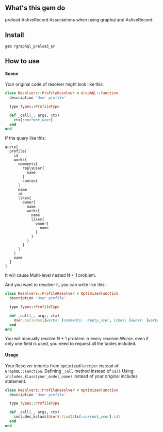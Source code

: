 ## What's this gem do

preload ActiveRecord Associations when using graphql and ActiveRecord

## Install

`gem rgraphql_preload_ar`


## How to use

#### Scene

Your original code of resolver might look like this: 

```ruby
class Resolvers::ProfileResolver < GraphQL::Function
  description 'User profile'

  type Types::ProfileType

  def _call(_, args, ctx)
    ctx[:current_user]
  end
end
```

If the query like this:
```
query{
  profile{
    id
    works{
      comments{
        replyUser{
          name
        }
        content
      }
      name
      id
      likes{
        owner{
          name
          works{
            name
            likes{
              owner{
                name
              }
            }
          }
        }
      }
    }
    name
  }
}
```

It will cause Multi-level nested N + 1 problem.

And you want to resolver it, you can write like this:

```ruby
class Resolvers::ProfileResolver < OptimizedFunction
  description 'User profile'

  type Types::ProfileType

  def _call(_, args, ctx)
    User.includes([works: [comments: :reply_user, likes: [owner: [works: [likes: :owner]]]]]).find(ctx[:current_user].id)
  end
end
```

You will manually resolve N + 1 problem in every resolver.Worse, even if only one field is used, you need to request all the tables included.

#### Usage

Your Resolver inherits from `OptimizedFunction` instead of `GraphQL::Function`.
Defining `_call` method instead of `call`
Using `includes_klass(your_model_name)` instead of your original includes statement.


```ruby
class Resolvers::ProfileResolver < OptimizedFunction
  description 'User profile'

  type Types::ProfileType

  def _call(_, args, ctx)
    includes_kclass(User).find(ctx[:current_user].id)
  end
end
```
